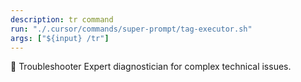 ```yaml
---
description: tr command
run: "./.cursor/commands/super-prompt/tag-executor.sh"
args: ["${input} /tr"]
---
```


🔧 Troubleshooter
Expert diagnostician for complex technical issues.
